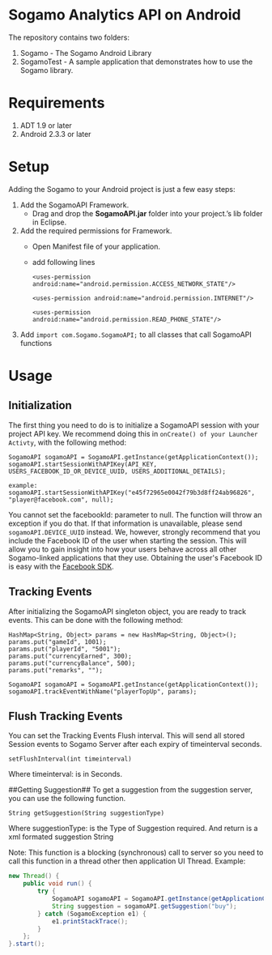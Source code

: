 # Sogamo Analytics API on Android #

The repository contains two folders:

1. Sogamo - The Sogamo Android Library
2. SogamoTest - A sample application that demonstrates how to use the Sogamo library.

# Requirements #

1. ADT 1.9 or later
2. Android 2.3.3 or later

# Setup #
Adding the Sogamo to your Android project is just a few easy steps:

1. Add the SogamoAPI Framework.
	* Drag and drop the **SogamoAPI.jar** folder into your project.’s lib folder in Eclipse.
2. Add the required permissions for Framework.
	* Open Manifest file of your application.
	* add following lines
		
		```
		<uses-permission android:name="android.permission.ACCESS_NETWORK_STATE"/>
		```
		```
		<uses-permission android:name="android.permission.INTERNET"/>
		```
		```
		<uses-permission android:name="android.permission.READ_PHONE_STATE"/>
		```
3. Add ```import com.Sogamo.SogamoAPI;``` to all classes that call SogamoAPI functions 

# Usage #
## Initialization ##
The first thing you need to do is to initialize a SogamoAPI session with your project API key. We recommend doing this in `onCreate() of your Launcher Activty`, with the following method:
	
	SogamoAPI sogamoAPI = SogamoAPI.getInstance(getApplicationContext());
	sogamoAPI.startSessionWithAPIKey(API_KEY, USERS_FACEBOOK_ID_OR_DEVICE_UUID, USERS_ADDITIONAL_DETAILS);
	
	example: sogamoAPI.startSessionWithAPIKey("e45f72965e0042f79b3d8ff24ab96826", "player@facebook.com", null);

You cannot set the facebookId: parameter to null. The function will throw an exception if you do that. If that information is unavailable, please send `sogamoAPI.DEVICE_UUID` instead. We, however, strongly recommend that you include the Facebook ID of the user when starting the session. This will allow you to gain insight into how your users behave across all other Sogamo-linked applications that they use. Obtaining the user's Facebook ID is easy with the [Facebook SDK](https://github.com/facebook/facebook-android-sdk).

## Tracking Events ##
After initializing the SogamoAPI singleton object, you are ready to track events. This can be done with the following method:

	HashMap<String, Object> params = new HashMap<String, Object>();
	params.put("gameId", 1001);
	params.put("playerId", "5001");
	params.put("currencyEarned", 300);
	params.put("currencyBalance", 500);
	params.put("remarks", "");

	SogamoAPI sogamoAPI = SogamoAPI.getInstance(getApplicationContext());
	sogamoAPI.trackEventWithName("playerTopUp", params);

## Flush Tracking Events ##
You can set the Tracking Events Flush interval. This will send all stored Session events to Sogamo Server after each expiry of timeinterval seconds.

	setFlushInterval(int timeinterval)

Where timeinterval: is in Seconds.


##Getting Suggestion##
To get a suggestion from the suggestion server, you can use the following function.

	String getSuggestion(String suggestionType)

Where  suggestionType: is the Type of Suggestion required.
       And return is a xml formated suggestion String 

Note: This function is a blocking (synchronous) call to server so you need to call this function in a thread other then application UI Thread.
Example:
```java
new Thread() {
	public void run() {
		try {
			SogamoAPI sogamoAPI = SogamoAPI.getInstance(getApplicationContext());
			String suggestion = sogamoAPI.getSuggestion("buy");
		} catch (SogamoException e1) {
			e1.printStackTrace();
		}
	};
}.start();
```
